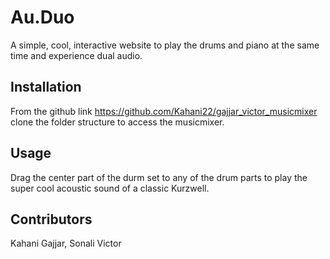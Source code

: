 # Au.Duo
A simple, cool, interactive website to play the drums and piano at the same time and experience dual audio.

## Installation
From the github link https://github.com/Kahani22/gajjar_victor_musicmixer clone the folder structure to access the musicmixer.

## Usage
Drag the center part of the durm set to any of the drum parts to play the super cool acoustic sound of a classic Kurzwell.

## Contributors
Kahani Gajjar, Sonali Victor
